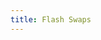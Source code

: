 ```yaml
---
title: Flash Swaps
---
```


<ExternalRedirect href="https://docs.starswap.xyz/protocol/V2/concepts/core-concepts/flash-swaps" />
